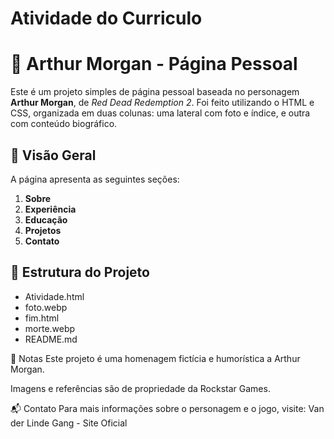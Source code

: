 # Atividade do Curriculo

# 🤠 Arthur Morgan - Página Pessoal

Este é um projeto simples de página pessoal baseada no personagem **Arthur Morgan**, de *Red Dead Redemption 2*.
Foi feito utilizando o HTML e CSS, organizada em duas colunas: uma lateral com foto e índice, e outra com conteúdo biográfico.

## 📄 Visão Geral
A página apresenta as seguintes seções:

1. **Sobre**
2. **Experiência**
3. **Educação**
4. **Projetos**
5. **Contato**

## 📁 Estrutura do Projeto

- Atividade.html
- foto.webp
- fim.html
-	morte.webp
- README.md


📝 Notas
Este projeto é uma homenagem fictícia e humorística a Arthur Morgan.

Imagens e referências são de propriedade da Rockstar Games.

📬 Contato
Para mais informações sobre o personagem e o jogo, visite:
Van der Linde Gang - Site Oficial

